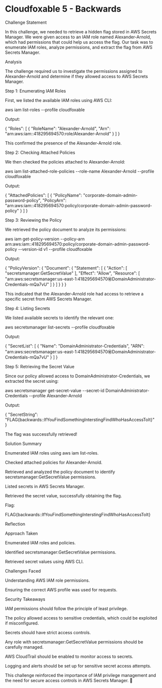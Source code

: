 # Cloudfoxable 5 - Backwards

Challenge Statement

In this challenge, we needed to retrieve a hidden flag stored in AWS Secrets Manager. We were given access to an IAM role named Alexander-Arnold, which had permissions that could help us access the flag. Our task was to enumerate IAM roles, analyze permissions, and extract the flag from AWS Secrets Manager.

Analysis

The challenge required us to investigate the permissions assigned to Alexander-Arnold and determine if they allowed access to AWS Secrets Manager.

Step 1: Enumerating IAM Roles

First, we listed the available IAM roles using AWS CLI:

aws iam list-roles --profile cloudfoxable

Output:

{
"Roles": [
{
"RoleName": "Alexander-Arnold",
"Arn": "arn:aws:iam::418295694570:role/Alexander-Arnold"
}
]
}

This confirmed the presence of the Alexander-Arnold role.

Step 2: Checking Attached Policies

We then checked the policies attached to Alexander-Arnold:

aws iam list-attached-role-policies --role-name Alexander-Arnold --profile cloudfoxable

Output:

{
"AttachedPolicies": [
{
"PolicyName": "corporate-domain-admin-password-policy",
"PolicyArn": "arn:aws:iam::418295694570:policy/corporate-domain-admin-password-policy"
}
]
}

Step 3: Reviewing the Policy

We retrieved the policy document to analyze its permissions:

aws iam get-policy-version --policy-arn arn:aws:iam::418295694570:policy/corporate-domain-admin-password-policy --version-id v1 --profile cloudfoxable

Output:

{
"PolicyVersion": {
"Document": {
"Statement": [
{
"Action": [
"secretsmanager:GetSecretValue"
],
"Effect": "Allow",
"Resource": [
"arn:aws:secretsmanager:us-east-1:418295694570:secret:DomainAdministrator-Credentials-mQa7vU"
]
}
]
}
}
}

This indicated that the Alexander-Arnold role had access to retrieve a specific secret from AWS Secrets Manager.

Step 4: Listing Secrets

We listed available secrets to identify the relevant one:

aws secretsmanager list-secrets --profile cloudfoxable

Output:

{
"SecretList": [
{
"Name": "DomainAdministrator-Credentials",
"ARN": "arn:aws:secretsmanager:us-east-1:418295694570:secret:DomainAdministrator-Credentials-mQa7vU"
}
]
}

Step 5: Retrieving the Secret Value

Since our policy allowed access to DomainAdministrator-Credentials, we extracted the secret using:

aws secretsmanager get-secret-value --secret-id DomainAdministrator-Credentials --profile Alexander-Arnold

Output:

{
"SecretString": "FLAG{backwards::IfYouFindSomethingInterstingFindWhoHasAccessToIt}"
}

The flag was successfully retrieved!

Solution Summary

Enumerated IAM roles using aws iam list-roles.

Checked attached policies for Alexander-Arnold.

Retrieved and analyzed the policy document to identify secretsmanager:GetSecretValue permissions.

Listed secrets in AWS Secrets Manager.

Retrieved the secret value, successfully obtaining the flag.

Flag:

FLAG{backwards::IfYouFindSomethingInterstingFindWhoHasAccessToIt}

Reflection

Approach Taken

Enumerated IAM roles and policies.

Identified secretsmanager:GetSecretValue permissions.

Retrieved secret values using AWS CLI.

Challenges Faced

Understanding AWS IAM role permissions.

Ensuring the correct AWS profile was used for requests.

Security Takeaways

IAM permissions should follow the principle of least privilege.

The policy allowed access to sensitive credentials, which could be exploited if misconfigured.

Secrets should have strict access controls.

Any role with secretsmanager:GetSecretValue permissions should be carefully managed.

AWS CloudTrail should be enabled to monitor access to secrets.

Logging and alerts should be set up for sensitive secret access attempts.

This challenge reinforced the importance of IAM privilege management and the need for secure access controls in AWS Secrets Manager. 🚀
